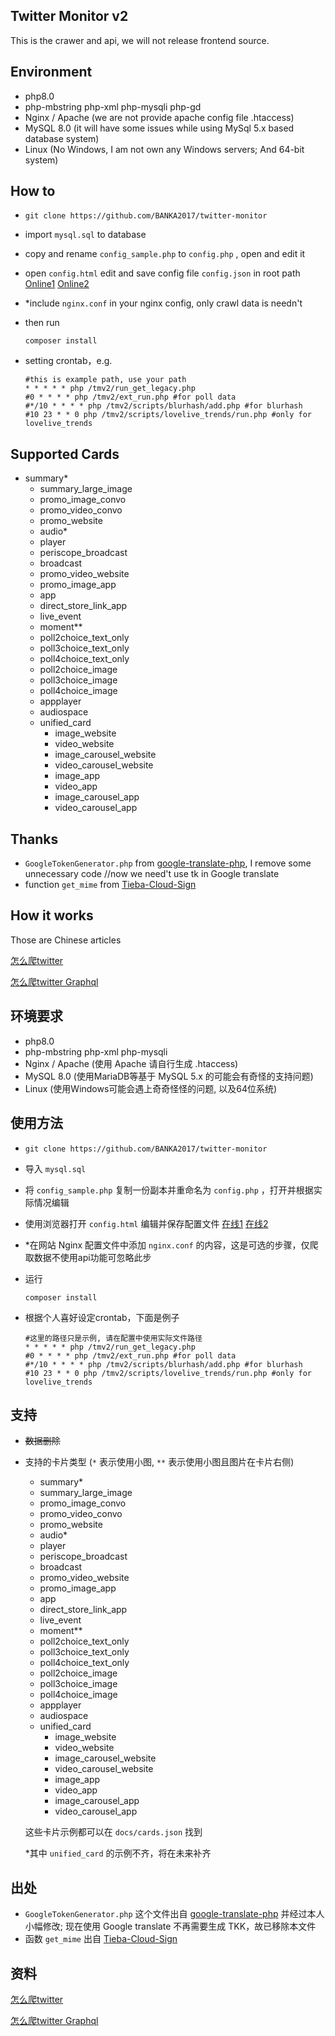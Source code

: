 Twitter Monitor v2
---

This is the crawer and api, we will not release frontend source.

## Environment

* php8.0
* php-mbstring php-xml php-mysqli php-gd
* Nginx / Apache (we are not provide apache config file .htaccess)
* MySQL 8.0 (it will have some issues while using MySql 5.x based database system)
* Linux (No Windows, I am not own any Windows servers; And 64-bit system)

## How to

* ```git clone https://github.com/BANKA2017/twitter-monitor```
* import ```mysql.sql``` to database
* copy and rename ```config_sample.php``` to ```config.php``` , open and edit it
* open ```config.html``` edit and save config file `config.json` in root path [Online1](https://banka2017.github.io/twitter-monitor/config.html) [Online2](https://tm.bangdream.fun/i/dev/config)
* *include ```nginx.conf``` in your nginx config, only crawl data is needn't
* then run

    ```shell
    composer install
    ```

* setting crontab，e.g.

    ```shell
    #this is example path, use your path
    * * * * * php /tmv2/run_get_legacy.php
    #0 * * * * php /tmv2/ext_run.php #for poll data
    #*/10 * * * * php /tmv2/scripts/blurhash/add.php #for blurhash
    #10 23 * * 0 php /tmv2/scripts/lovelive_trends/run.php #only for lovelive_trends
    ```


## Supported Cards

* summary*
    * summary_large_image
    * promo_image_convo
    * promo_video_convo
    * promo_website
    * audio*
    * player
    * periscope_broadcast
    * broadcast
    * promo_video_website
    * promo_image_app
    * app
    * direct_store_link_app
    * live_event
    * moment**
    * poll2choice_text_only
    * poll3choice_text_only
    * poll4choice_text_only
    * poll2choice_image
    * poll3choice_image
    * poll4choice_image
    * appplayer
    * audiospace
    * unified_card
        * image_website
        * video_website
        * image_carousel_website
        * video_carousel_website
        * image_app
        * video_app
        * image_carousel_app
        * video_carousel_app

## Thanks

* ```GoogleTokenGenerator.php``` from [google-translate-php](https://github.com/Stichoza/google-translate-php), I remove some unnecessary code //now we need't use tk in Google translate
* function ```get_mime``` from [Tieba-Cloud-Sign](https://github.com/MoeNetwork/Tieba-Cloud-Sign/blob/c4ab393045bcabde97c1a70fbe8e8d56be8f7f1e/lib/sfc.functions.php#L790)

## How it works

Those are Chinese articles

[怎么爬twitter](https://blog.nest.moe/2020/02/27/how-to-crawl-twitter/)

[怎么爬twitter Graphql](https://blog.nest.moe/2021/05/12/how-to-crawl-twitter-with-graphql/)

## 环境要求

* php8.0
* php-mbstring php-xml php-mysqli
* Nginx / Apache (使用 Apache 请自行生成 .htaccess)
* MySQL 8.0 (使用MariaDB等基于 MySQL 5.x 的可能会有奇怪的支持问题)
* Linux (使用Windows可能会遇上奇奇怪怪的问题, 以及64位系统)

## 使用方法

* ```git clone https://github.com/BANKA2017/twitter-monitor```
* 导入 ```mysql.sql```
* 将 ```config_sample.php``` 复制一份副本并重命名为 ```config.php``` ，打开并根据实际情况编辑
* 使用浏览器打开 ```config.html``` 编辑并保存配置文件 [在线1](https://banka2017.github.io/twitter-monitor/config.html) [在线2](https://tm.bangdream.fun/i/dev/config)
* *在网站 Nginx 配置文件中添加 ```nginx.conf``` 的内容，这是可选的步骤，仅爬取数据不使用api功能可忽略此步
* 运行

    ```shell
    composer install
    ```
    
* 根据个人喜好设定crontab，下面是例子

    ```shell
    #这里的路径只是示例, 请在配置中使用实际文件路径
    * * * * * php /tmv2/run_get_legacy.php
    #0 * * * * php /tmv2/ext_run.php #for poll data
    #*/10 * * * * php /tmv2/scripts/blurhash/add.php #for blurhash
    #10 23 * * 0 php /tmv2/scripts/lovelive_trends/run.php #only for lovelive_trends
    ```

## 支持

* ~~数据删除~~

* 支持的卡片类型 (```*``` 表示使用小图, ```**``` 表示使用小图且图片在卡片右侧)

    * summary*
    * summary_large_image
    * promo_image_convo
    * promo_video_convo
    * promo_website
    * audio*
    * player
    * periscope_broadcast
    * broadcast
    * promo_video_website
    * promo_image_app
    * app
    * direct_store_link_app
    * live_event
    * moment**
    * poll2choice_text_only
    * poll3choice_text_only
    * poll4choice_text_only
    * poll2choice_image
    * poll3choice_image
    * poll4choice_image
    * appplayer
    * audiospace
    * unified_card
        * image_website
        * video_website
        * image_carousel_website
        * video_carousel_website
        * image_app
        * video_app
        * image_carousel_app
        * video_carousel_app

    这些卡片示例都可以在 ```docs/cards.json``` 找到

    *其中 `unified_card` 的示例不齐，将在未来补齐

## 出处

* ```GoogleTokenGenerator.php``` 这个文件出自 [google-translate-php](https://github.com/Stichoza/google-translate-php) 并经过本人小幅修改; 现在使用 Google translate 不再需要生成 TKK，故已移除本文件
* 函数 ```get_mime``` 出自 [Tieba-Cloud-Sign](https://github.com/MoeNetwork/Tieba-Cloud-Sign/blob/c4ab393045bcabde97c1a70fbe8e8d56be8f7f1e/lib/sfc.functions.php#L790)

## 资料

[怎么爬twitter](https://blog.nest.moe/2020/02/27/how-to-crawl-twitter/)

[怎么爬twitter Graphql](https://blog.nest.moe/2021/05/12/how-to-crawl-twitter-with-graphql/)